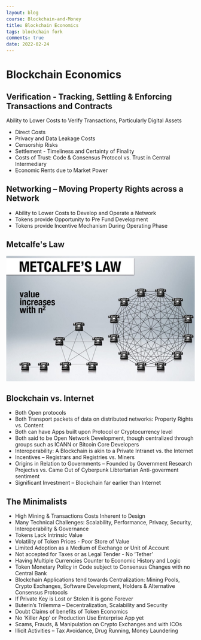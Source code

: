 ```yaml
---
layout: blog
course: Blockchain-and-Money
title: Blockchain Economics
tags: blockchain fork
comments: true
date: 2022-02-24
---
```


# Blockchain Economics

## Verification - Tracking, Settling & Enforcing Transactions and Contracts

Ability to Lower Costs to Verify Transactions, Particularly Digital Assets
- Direct Costs
- Privacy and Data Leakage Costs
- Censorship Risks
- Settlement - Timeliness and Certainty of Finality
- Costs of Trust: Code & Consensus Protocol vs. Trust in Central Intermediary
- Economic Rents due to Market Power 

## Networking – Moving Property Rights across a Network
- Ability to Lower Costs to Develop and Operate a Network
- Tokens provide Opportunity to Pre Fund Development
- Tokens provide Incentive Mechanism During Operating Phase

## Metcalfe's Law
![metcalfe](/assets/metcalfe.jpeg)

## Blockchain vs. Internet 
- Both Open protocols
- Both Transport packets of data on distributed networks: Property Rights vs. Content
- Both can have Apps built upon Protocol or Cryptocurrency level
- Both said to be Open Network Development, though centralized through groups such as ICANN or Bitcoin Core Developers
- Interoperability: A Blockchain is akin to a Private Intranet vs. the Internet
- Incentives – Registrars and Registries vs. Miners
- Origins in Relation to Governments – Founded by Government Research Projectvs vs. Came Out of Cyberpunk Libtertarian Anti-goverment sentiment
- Significant Investment – Blockchain far earlier than Internet

## The Minimalists
- High Mining & Transactions Costs Inherent to Design
- Many Technical Challenges: Scalability, Performance, Privacy, Security, Interoperability & Governance
- Tokens Lack Intrinsic Value
- Volatility of Token Prices - Poor Store of Value
- Limited Adoption as a Medium of Exchange or Unit of Account
- Not accepted for Taxes or as Legal Tender - No ‘Tether’
- Having Multiple Currencies Counter to Economic History and Logic
- Token Monetary Policy in Code subject to Consensus Changes with no Central Bank 
- Blockchain Applications tend towards Centralization: Mining Pools, Crypto Exchanges, Software Development, Holders & Alternative Consensus Protocols
- If Private Key is Lost or Stolen it is gone Forever
- Buterin’s Trilemma – Decentralization, Scalability and Security
- Doubt Claims of benefits of Token Economics
- No ‘Killer App’ or Production Use Enterprise App yet
- Scams, Frauds, & Manipulation on Crypto Exchanges and with ICOs
- Illicit Activities – Tax Avoidance, Drug Running, Money Laundering 
